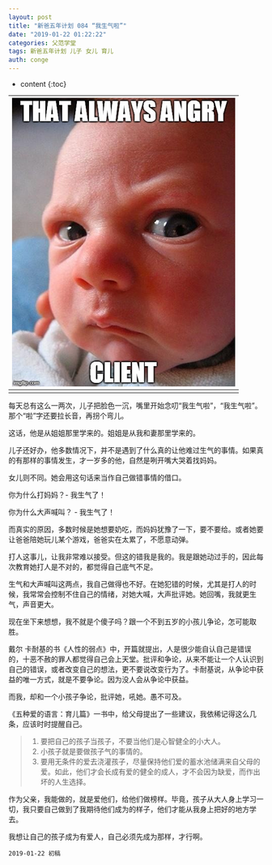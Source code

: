 ```yaml
---
layout: post
title: "新爸五年计划 084 “我生气啦”"
date: "2019-01-22 01:22:22"
categories: 父范学堂
tags: 新爸五年计划 儿子 女儿 育儿
auth: conge
---
```

* content
{:toc}

|![ ](/assets/images/父范学堂/118382-90e85097de25151c.png)|
|:----:|
||

每天总有这么一两次，儿子把脸色一沉，嘴里开始念叨“我生气啦”，“我生气啦”。那个“啦”字还要拉长音，再拐个弯儿。

这话，他是从姐姐那里学来的。姐姐是从我和妻那里学来的。

儿子还好办，他多数情况下，并不是遇到了什么真的让他难过生气的事情。如果真的有那样的事情发生，才一岁多的他，自然是咧开嘴大哭着找妈妈。

女儿则不同。她会用这句话来当作自己做错事情的借口。

你为什么打妈妈？- 我生气了！

你为什么大声喊叫？ - 我生气了！

而真实的原因，多数时候是她想要奶吃，而妈妈犹豫了一下，要不要给。或者她要让爸爸陪她玩儿某个游戏，爸爸实在太累了，不愿意动弹。





打人这事儿，让我非常难以接受。但这的错我是我的。我是跟她动过手的，因此每次教育她打人是不对的，都觉得自己底气不足。

生气和大声喊叫这两点，我自己做得也不好。在她犯错的时候，尤其是打人的时候，我常常会控制不住自己的情绪，对她大喊，大声批评她。她回嘴，我就更生气，声音更大。

现在坐下来想想，我不就是个傻子吗？跟一个不到五岁的小孩儿争论，怎可能取胜。

戴尔 卡耐基的书《人性的弱点》中，开篇就提出，人是很少能自认自己是错误的，十恶不赦的罪人都觉得自己会上天堂。批评和争论，从来不能让一个人认识到自己的错误，或者改变自己的想法，更不要说改变行为了。卡耐基说，从争论中获益的唯一方式，就是不要争论。因为没人会从争论中获益。

而我，却和一个小孩子争论，批评她，吼她。愚不可及。

《五种爱的语言：育儿篇》一书中，给父母提出了一些建议，我依稀记得这么几条，应该时时提醒自己。

> 1. 要把自己的孩子当孩子，不要当他们是心智健全的小大人。
> 2. 小孩子就是要做孩子气的事情的。
> 3. 要用无条件的爱去浇灌孩子，尽量保持他们爱的蓄水池储满来自父母的爱。如此，他们才会长成有爱的健全的成人，才不会因为缺爱，而作出坏的人生选择。

作为父亲，我能做的，就是爱他们，给他们做榜样。毕竟，孩子从大人身上学习一切，我只要自己做到了我期待他们成为的样子，他们才能从我身上把好的地方学去。

我想让自己的孩子成为有爱人，自己必须先成为那样，才行啊。

```
2019-01-22 初稿
```

